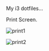My i3 dotfiles...

Print Screen.

![print1](https://i.imgur.com/UZqFNvu.png)

![print2](https://i.imgur.com/9AAdMCD.png)
